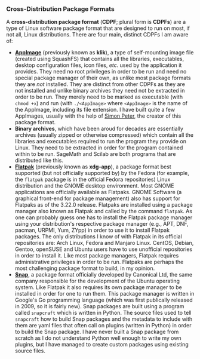 ### Cross-Distribution Package Formats
A **cross-distribution package format** (**CDPF**; plural form is **CDPFs**) are a type of Linux software package format that are designed to run on most, if not all, Linux distributions. There are four main, distinct CDPFs I am aware of:

* [**AppImage**](http://appimage.org/) (previously known as **klik**), a type of self-mounting image file (created using SquashFS) that contains all the libraries, executables, desktop configuration files, icon files, *etc.* used by the application it provides. They need no root privileges in order to be run and need no special package manager of their own, as unlike most package formats they are *not* installed. They are distinct from other CDPFs as they are not installed and unlike binary archives they need not be extracted in order to be run. They merely need to be marked as executable (with `chmod +x`) and run (with `./<AppImage>` where `<AppImage>` is the name of the AppImage, including its file extension. I have built quite a few AppImages, usually with the help of [Simon Peter](https://github.com/probonopd), the creator of this package format.
* **Binary archives**, which have been aroud for decades are essentially archives (usually zipped or otherwise compressed) which contain all the libraries and executables required to run the program they provide on Linux. They need to be extracted in order for the program contained within to be run. SageMath and Scilab are both programs that are distributed like this.
* [**Flatpak**](http://flatpak.org/) (previously known as **xdg-app**), a package format best supported (but not officially supported by) by the Fedora (for example, the `flatpak` package is in the official Fedora repositories) Linux distribution and the GNOME desktop environment. Most GNOME applications are officially available as Flatpaks. GNOME Software (a graphical front-end for package management) also has support for Flatpaks as of the 3.22.0 release. Flatpaks are installed using a package manager also known as Flatpak and called by the command `flatpak`. As one can probably guess one has to install the Flatpak package manager using your distribution's respective package manager (e.g., APT, DNF, pacman, URPMI, Yum, ZYpp) in order to use it to install Flatpak packages. The only distributions I know of with Flatpak in its official repositories are: Arch Linux, Fedora and Manjaro Linux. CentOS, Debian, Gentoo, openSUSE and Ubuntu users have to use unofficial repositories in order to install it. Like most package managers, Flatpak requires administrative privileges in order to be run. Flatpaks are perhaps the most challenging package format to build, in my opinion.
* [**Snap**](http://snapcraft.io/), a package format officially developed by Canonical Ltd, the same company responsible for the development of the Ubuntu operating system. Like Flatpak it also requires its own package manager to be installed in order for one to run them. This package manager is written in Google's Go programming language (which was first publically released in 2009, so it is fairly new). Snap packages are built using a program called `snapcraft` which is written in Python. The source files used to tell `snapcraft` how to build Snap packages and the metadata to include with them are yaml files that often call on plugins (written in Python) in order to build the Snap package. I have never built a Snap package from scratch as I do not understand Python well enough to write my own plugins, but I have managed to create custom packages using existing source files.
